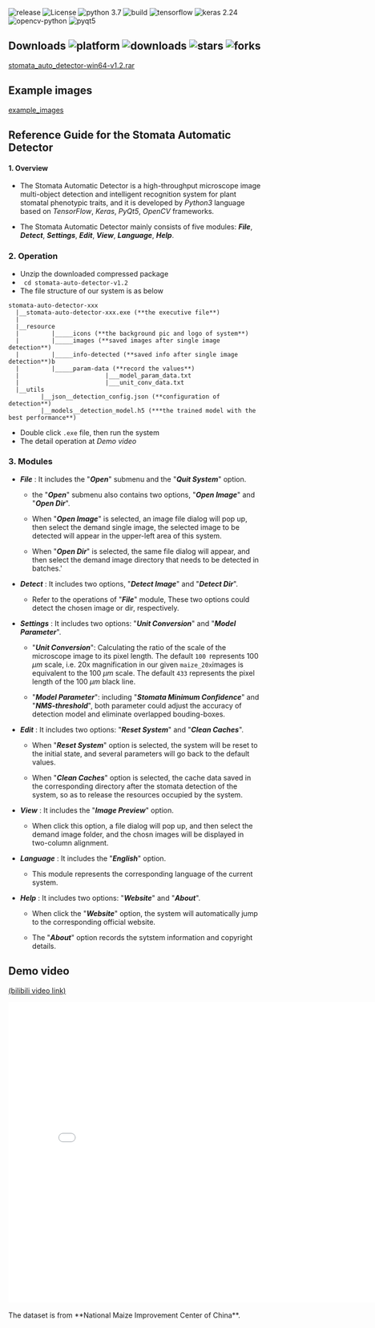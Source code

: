 ![release](https://img.shields.io/github/v/release/zjxi/stoma-auto-detector.github.io)
![License](https://img.shields.io/github/license/zjxi/stoma-auto-detector.github.io.svg)
![python 3.7](https://img.shields.io/badge/python-3.7-purple.svg)
![build](https://ci.appveyor.com/api/projects/status/l4gxgydj0i95hmxg/branch/master?svg=true)
![tensorflow](https://img.shields.io/badge/tensorflow_gpu-2.4.0-yellow.svg)
![keras 2.24](https://img.shields.io/badge/keras-2.4.3-red.svg)
![opencv-python](https://img.shields.io/badge/opencv-3.4.3-blue.svg)
![pyqt5](https://img.shields.io/badge/pyqt5-5.13.2-orange.svg)

## Downloads ![platform](https://img.shields.io/badge/platform-win64-cyan.svg) ![downloads](https://img.shields.io/github/downloads/zjxi/stomata-auto-detector/total) ![stars](https://img.shields.io/github/stars/zjxi/stomata-auto-detector) ![forks](https://img.shields.io/github/forks/zjxi/stomata-auto-detector)
[stomata_auto_detector-win64-v1.2.rar](https://github.com/zjxi/stomata-auto-detector/releases/tag/v1.2/)

## Example images
[example_images](https://github.com/zjxi/stoma-auto-detector.github.io/tree/master/sample%20images)


## Reference Guide for the Stomata Automatic Detector

#### 1. Overview

-   The Stomata Automatic Detector is a high-throughput microscope image multi-object detection and intelligent recognition system for plant stomatal phenotypic traits, and it is developed by *Python3* language based on *TensorFlow*, *Keras*, *PyQt5*, *OpenCV* frameworks.
    
-   The Stomata Automatic Detector mainly consists of five modules: ***File***, ***Detect***, ***Settings***, ***Edit***, ***View***, ***Language***, ***Help***.
    
### 2. Operation
- Unzip the downloaded compressed package
- ``` cd stomata-auto-detector-v1.2```
- The file structure of our system is as below
```
stomata-auto-detector-xxx
  |__stomata-auto-detector-xxx.exe (**the executive file**)
  |
  |__resource 
  |         |_____icons (**the background pic and logo of system**)
  |         |_____images (**saved images after single image detection**)
  |         |_____info-detected (**saved info after single image detection**)b
  |         |_____param-data (**record the values**)
  |                        |___model_param_data.txt 
  |                        |___unit_conv_data.txt
  |__utils
         |__json__detection_config.json (**configuration of detection**)
         |__models__detection_model.h5 (***the trained model with the best performance**)
```
- Double click ```.exe``` file, then run the system
- The detail operation at *Demo video*   
              
### 3. Modules

-   ***File*** : It includes the "***Open***" submenu and the "***Quit System***" option.
    
    -   the "***Open***" submenu also contains two options, "***Open Image***" and "***Open Dir***".
        
    -   When "***Open Image***" is selected, an image file dialog will pop up, then select the demand single image, the selected image to be detected will appear in the upper-left area of this system.
        
    -   When "***Open Dir***" is selected, the same file dialog will appear, and then select the demand image directory that needs to be detected in batches.'
        
-   ***Detect*** : It includes two options, "***Detect Image***" and "***Detect Dir***".
    
    -   Refer to the operations of "***File***" module, These two options could detect the chosen image or dir, respectively.
        
-   ***Settings*** : It includes two options: "***Unit Conversion***" and "***Model Parameter***".
    
    -   "***Unit Conversion***": Calculating the ratio of the scale of the microscope image to its pixel length. The default `100 `represents 100 $\mu m$ scale, i.e. 20x magnification in our given `maize_20x`images is equivalent to the 100 $\mu m$ scale. The default `433` represents the pixel length of the 100 $\mu m$ black line.
        
    -   "***Model Parameter***": including "***Stomata Minimum Confidence***" and "***NMS-threshold***", both parameter could adjust the accuracy of detection model and eliminate overlapped bouding-boxes.
        
-   ***Edit*** : It includes two options: "***Reset System***" and "***Clean Caches***".
    
    -   When "***Reset System***" option is selected, the system will be reset to the initial state, and several parameters will go back to the default values.
        
    -   When "***Clean Caches***" option is selected, the cache data saved in the corresponding directory after the stomata detection of the system, so as to release the resources occupied by the system.
        
-   ***View*** : It includes the "***Image Preview***" option.
    
    -   When click this option, a file dialog will pop up, and then select the demand image folder, and the chosn images will be displayed in two-column alignment.
        
-   ***Language*** : It includes the "***English***" option.
    
    -   This module represents the corresponding language of the current system.
        
-   ***Help*** : It includes two options: "***Website***" and "***About***".
    
    -   When click the "***Website***" option, the system will automatically jump to the corresponding official website.
        
    -   The "***About***" option records the sytstem information and copyright details.

## Demo video
[(bilibili video link)](https://www.bilibili.com/video/BV17L411H7SS/)
<iframe src="//player.bilibili.com/player.html?aid=461693047&bvid=BV17L411H7SS&cid=370140226&page=1" scrolling="no" border="0" frameborder="no" framespacing="0" allowfullscreen="true" height="600" width="800"> </iframe>

<br>
<br>
The dataset is from **National Maize Improvement Center of China**.

